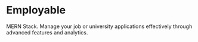 # Employable
MERN Stack. Manage your job or university applications effectively through advanced features and analytics.
